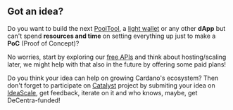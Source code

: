 ## Got an idea?

Do you want to build the next [PoolTool][pooltool], a [light wallet][lift-wallet] or any other **dApp** but can't spend **resources and time** on setting everything up just to make a **PoC** (Proof of Concept)?

No worries, start by exploring our [free APIs][gimbalabs] and think about hosting/scaling later, we might help with that also in the future by offering some paid plans!

Do you think your idea can help on growing Cardano's ecosystem? Then don't forget to participate on [Catalyst][catalyst] project by submiting your idea on [IdeaScale][ideascale], get feedback, iterate on it and who knows, maybe, get DeCentra-funded!

[lift-wallet]: https://github.com/nothingalike/lift-wallet
[pooltool]: https://pooltool.io/
[adapools]: https://adapools.org/
[catalyst]: https://iohk.io/en/blog/posts/2020/09/10/project-catalyst-voltaire-bring-power-to-the-people/
[ideascale]: https://cardano.ideascale.com/a/home
[get-started]: endpoints
[gimbalabs]: https://gimbalabs.com
